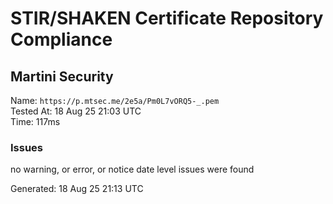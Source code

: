 # STIR/SHAKEN Certificate Repository Compliance

## Martini Security

Name: `https://p.mtsec.me/2e5a/Pm0L7vORQ5-_.pem`\
Tested At: 18 Aug 25 21:03 UTC\
Time: 117ms

### Issues

no warning, or error, or notice date level issues were found

Generated: 18 Aug 25 21:13 UTC
